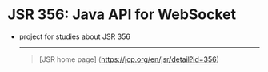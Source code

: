 JSR 356: Java API for WebSocket
============

* project for studies about JSR 356

  
  
   ---------------------------------------------------------------------------------------------------
    >  [JSR home page]   (https://jcp.org/en/jsr/detail?id=356)
  


